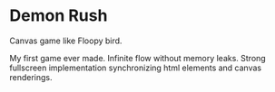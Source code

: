 # Demon Rush

Canvas game like Floopy bird.

My first game ever made. Infinite flow without memory leaks. Strong fullscreen implementation synchronizing html elements and canvas renderings.
